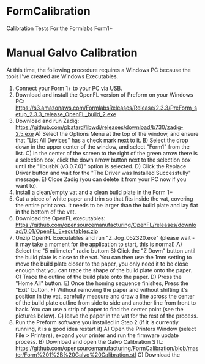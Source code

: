 # FormCalibration
Calibration Tests For the Formlabs Form1+

# Manual Galvo Calibration

At this time, the following procedure requires a Windows PC because the tools I've created are Windows Executables.

1) Connect your Form 1+ to your PC via USB.
2) Download and install the OpenFL version of Preform on your Windows PC: https://s3.amazonaws.com/FormlabsReleases/Release/2.3.3/PreForm_setup_2.3.3_release_OpenFL_build_2.exe
3) Download and run Zadig: https://github.com/pbatard/libwdi/releases/download/b730/zadig-2.5.exe
  A) Select the Options Menu at the top of the window, and ensure that "List All Devices" has a check mark next to it.
  B) Select the drop down in the upper center of the window, and select "Form1" from the list.
  C) In the center of the screen to the right of the green arrow there is a selection box, click the down arrow button next to the selection box until the "libusbK (v3.0.7.0)" option is selected.
  D) Click the Replace Driver button and wait for the "The Driver was Installed Successfully" message.
  E) Close Zadig (you can delete it from your PC now if you want to).
4) Install a clean/empty vat and a clean build plate in the Form 1+
5) Cut a piece of white paper and trim so that fits inside the vat, covering the entire print area. It needs to be larger than the build plate and lay flat in the bottom of the vat.
5) Download the OpenFL executables: https://github.com/opensourcemanufacturing/OpenFL/releases/download/0.01/OpenFL_Executables.zip
6) Unzip OpenFL Executables and run "Z_Jog_052320.exe" (please wait - it may take a moment for the application to start, this is normal)
  A) Select the "5 milimeter" radio buttom
  B) Click the "Z Down" button until the build plate is close to the vat. You can then use the 1mm setting to move the build plate closer to the paper, you only need it to be close enough that you can trace the shape of the build plate onto the paper.
  C) Trace the outline of the build plate onto the paper.
  D) Press the "Home All" button.
  E) Once the homing sequence finishes, Press the "Exit" button.
  F) Without removing the paper and without shifting it's position in the vat, carefully measure and draw a line across the center of the build plate outline from side to side and another line from front to back. You can use a strip of paper to find the center point (see the pictures below).
  G) leave the paper in the vat for the rest of the process.
7) Run the Preform software you installed in Step 2 (if it is currently running, it is a good idea restart it)
  A) Open the Printers Window (select File > Printers), expand your printer and run the firmware update process.
  B) Download and open the Galvo Calibration STL: https://github.com/opensourcemanufacturing/FormCalibration/blob/master/Form%201%2B%20Galvo%20Calibration.stl
  C) Download the  
